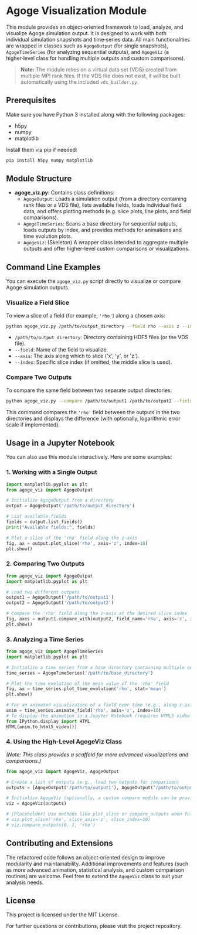 # Agoge Visualization Module

This module provides an object‐oriented framework to load, analyze, and visualize Agoge simulation output. It is designed to work with both individual simulation snapshots and time‐series data. All main functionalities are wrapped in classes such as `AgogeOutput` (for single snapshots), `AgogeTimeSeries` (for analyzing sequential outputs), and `AgogeViz` (a higher‑level class for handling multiple outputs and custom comparisons).

> **Note:** The module relies on a virtual data set (VDS) created from multiple MPI rank files. If the VDS file does not exist, it will be built automatically using the included `vds_builder.py`.

## Prerequisites

Make sure you have Python 3 installed along with the following packages:
- h5py
- numpy
- matplotlib

Install them via pip if needed:

```bash
pip install h5py numpy matplotlib
```

## Module Structure

- **agoge_viz.py**: Contains class definitions:
  - `AgogeOutput`: Loads a simulation output (from a directory containing rank files or a VDS file), lists available fields, loads individual field data, and offers plotting methods (e.g. slice plots, line plots, and field comparisons).
  - `AgogeTimeSeries`: Scans a base directory for sequential outputs, loads outputs by index, and provides methods for animations and time evolution plots.
  - `AgogeViz`: (Skeleton) A wrapper class intended to aggregate multiple outputs and offer higher-level custom comparisons or visualizations.

## Command Line Examples

You can execute the `agoge_viz.py` script directly to visualize or compare Agoge simulation outputs.

### Visualize a Field Slice

To view a slice of a field (for example, `'rho'`) along a chosen axis:
```bash
python agoge_viz.py /path/to/output_directory --field rho --axis z --index 10
```
- `/path/to/output_directory`: Directory containing HDF5 files (or the VDS file).
- `--field`: Name of the field to visualize.
- `--axis`: The axis along which to slice ('x', 'y', or 'z').
- `--index`: Specific slice index (if omitted, the middle slice is used).

### Compare Two Outputs

To compare the same field between two separate output directories:
```bash
python agoge_viz.py --compare /path/to/output1 /path/to/output2 --field rho --axis z --index 10
```
This command compares the `'rho'` field between the outputs in the two directories and displays the difference (with optionally, logarithmic error scale if implemented).

## Usage in a Jupyter Notebook

You can also use this module interactively. Here are some examples:

### 1. Working with a Single Output

```python
import matplotlib.pyplot as plt
from agoge_viz import AgogeOutput

# Initialize AgogeOutput from a directory
output = AgogeOutput('/path/to/output_directory')

# List available fields
fields = output.list_fields()
print("Available fields:", fields)

# Plot a slice of the 'rho' field along the z-axis
fig, ax = output.plot_slice('rho', axis='z', index=10)
plt.show()
```

### 2. Comparing Two Outputs

```python
from agoge_viz import AgogeOutput
import matplotlib.pyplot as plt

# Load two different outputs
output1 = AgogeOutput('/path/to/output1')
output2 = AgogeOutput('/path/to/output2')

# Compare the 'rho' field along the z-axis at the desired slice index
fig, axes = output1.compare_with(output2, field_name='rho', axis='z', index=10)
plt.show()
```

### 3. Analyzing a Time Series

```python
from agoge_viz import AgogeTimeSeries
import matplotlib.pyplot as plt

# Initialize a time series from a base directory containing multiple outputs
time_series = AgogeTimeSeries('/path/to/base_directory')

# Plot the time evolution of the mean value of the 'rho' field
fig, ax = time_series.plot_time_evolution('rho', stat='mean')
plt.show()

# For an animated visualization of a field over time (e.g., along z-axis)
anim = time_series.animate_field('rho', axis='z', index=10)
# To display the animation in a Jupyter Notebook (requires HTML5 video support)
from IPython.display import HTML
HTML(anim.to_html5_video())
```

### 4. Using the High-Level AgogeViz Class

*(Note: This class provides a scaffold for more advanced visualizations and comparisons.)*

```python
from agoge_viz import AgogeViz, AgogeOutput

# Create a list of outputs (e.g., load two outputs for comparison)
outputs = [AgogeOutput('/path/to/output1'), AgogeOutput('/path/to/output2')]

# Initialize AgogeViz (optionally, a custom compare module can be provided)
viz = AgogeViz(outputs)

# (Placeholder) Use methods like plot_slice or compare_outputs when fully implemented.
# viz.plot_slice('rho', slice_axis='z', slice_index=10)
# viz.compare_outputs(0, 1, 'rho')
```

## Contributing and Extensions

The refactored code follows an object‑oriented design to improve modularity and maintainability. Additional improvements and features (such as more advanced animation, statistical analysis, and custom comparison routines) are welcome. Feel free to extend the `AgogeViz` class to suit your analysis needs.

## License

This project is licensed under the MIT License.

For further questions or contributions, please visit the project repository.
